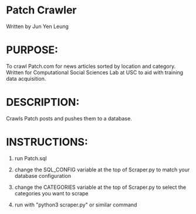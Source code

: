 # Patch Crawler

Written by Jun Yen Leung

# PURPOSE:

To crawl Patch.com for news articles sorted by location and category.
Written for Computational Social Sciences Lab at USC to aid with training data acquisition.

# DESCRIPTION:

Crawls Patch posts and pushes them to a database.

# INSTRUCTIONS:

1. run Patch.sql

2. change the SQL_CONFIG variable at the top of Scraper.py to match your database configuration

3. change the CATEGORIES variable at the top of Scraper.py to select the categories you want to scrape

4. run with "python3 scraper.py" or similar command
